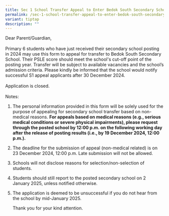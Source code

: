 ```yaml
---
title: Sec 1 School Transfer Appeal to Enter Bedok South Secondary School
permalink: /sec-1-school-transfer-appeal-to-enter-bedok-south-secondary-school/
variant: tiptap
description: ""
---
```

<p>Dear Parent/Guardian,
<br>
<br>Primary 6 students who have just received their secondary school posting
in 2024 may use this form to appeal for transfer to Bedok South Secondary
School. Their PSLE score should meet the school's cut-off point of the
posting year. Transfer will be subject to available vacancies and the school’s
admission criteria. Please kindly be informed that the school would notify
successful S1 appeal applicants after 30 December 2024.
<br>
<br>Application is closed.
<br>
<br>Notes:</p>
<ol data-tight="true" class="tight">
<li>
<p>The personal information provided in this form will be solely used for
the purpose of appealing for secondary school transfer based on non-medical
reasons. <strong>For appeals based on medical reasons (e.g., serious medical conditions or severe physical impairments), please request through the posted school by 12:00 p.m. on the following working day after the release of posting results (i.e., by 19 December 2024, 12:00 p.m.).&nbsp;&nbsp;</strong>
</p>
</li>
</ol>
<ol start="2" data-tight="true" class="tight">
<li>
<p>The deadline for the submission of appeal (non-medical related) is on
23 December 2024, 12:00 p.m. Late submission will not be allowed.</p>
</li>
</ol>
<ol start="3" data-tight="true" class="tight">
<li>
<p>Schools will not disclose reasons for selection/non-selection of students.</p>
</li>
</ol>
<ol start="4" data-tight="true" class="tight">
<li>
<p>Students should still report to the posted secondary school on 2 January
2025, unless notified otherwise.</p>
</li>
</ol>
<ol start="5" data-tight="true" class="tight">
<li>
<p>The application is deemed to be unsuccessful if you do not hear from the
school by mid-January 2025.
<br>
</p>
<p>Thank you for your kind attention.</p>
</li>
</ol>
<p></p>